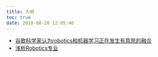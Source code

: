 ```yaml
---
title: 大纲
toc: true
date: 2018-08-20 12:05:40
---
```






- [谷歌科学家认为robotics和机器学习正在发生有意思的融合](http://www.elecfans.com/rengongzhineng/671879.html)
- [浅析Robotics专业](https://zhuanlan.zhihu.com/p/22180192)
